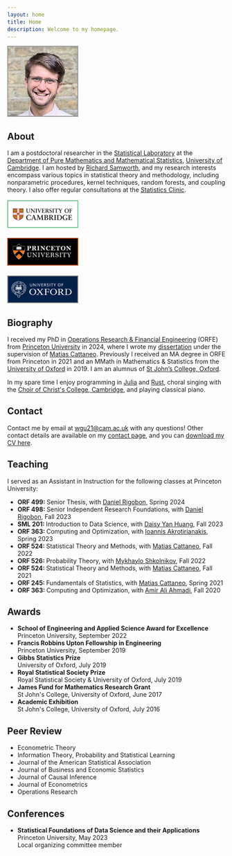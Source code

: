 ```yaml
---
layout: home
title: Home
description: Welcome to my homepage.
---
```


<div class="frame">

<a href="/">
<img
style="width: 160px; border: 2px solid #999999; margin-top: 0px"
src="/assets/general/profile_cambridge.jpg">
</a>

</div>

<h2> About </h2>

I am a postdoctoral researcher in the
<a href="http://www.statslab.cam.ac.uk/">
Statistical Laboratory</a>
at the
<a href="https://www.dpmms.cam.ac.uk/">
Department of Pure Mathematics and Mathematical Statistics</a>,
<a href="https://www.cam.ac.uk/">
University of Cambridge</a>.
I am hosted by
<a href="http://www.statslab.cam.ac.uk/~rjs57/">
Richard Samworth</a>,
and my research interests encompass various topics in statistical
theory and methodology, including nonparametric procedures,
kernel techniques,
random forests, and coupling theory. I also offer regular consultations at the
[Statistics Clinic](http://www.statslab.cam.ac.uk/clinic).

<div class="frame">

<a href="https://www.cam.ac.uk">
<img
style="width: 160px; border: 2px solid #73c18d; margin-top: 2px;"
src="/assets/general/cambridge_logo.png">
</a>

<br>

<a href="https://www.princeton.edu">
<img
style="width: 160px; border: 2px solid #ac3e0f; margin-top: 20px;"
src="/assets/general/princeton_logo.png">
</a>

<br>

<a href="https://www.ox.ac.uk">
<img
style="width: 160px; border: 2px solid #888888; margin-top: 20px;"
src="/assets/general/oxford_logo.png">
</a>

<br>

</div>

<h2> Biography </h2>

I received my PhD in
<a href="https://orfe.princeton.edu/">
Operations Research & Financial Engineering</a>
(ORFE) from
<a href="https://www.princeton.edu/">Princeton University</a>
in 2024, where I wrote my
<a href = "https://github.com/WGUNDERWOOD/phd-dissertation/">dissertation</a>
under the supervision of
<a href="https://cattaneo.princeton.edu">Matias Cattaneo</a>.
Previously I received an MA degree in ORFE
from Princeton in 2021 and an
MMath in Mathematics & Statistics from the
<a href="http://www.ox.ac.uk/">University of Oxford</a>
in 2019. I am an alumnus of
<a href="https://www.sjc.ox.ac.uk/">St John’s College, Oxford</a>.

In my spare time I enjoy
programming in [Julia](https://julialang.org/) and
[Rust](https://www.rust-lang.org/),
choral singing with the
[Choir of Christ's College, Cambridge](https://www.christs.cam.ac.uk/choir),
and playing classical piano.

<h2> Contact </h2>

Contact me by email at
<a href="mailto:wgu21@cam.ac.uk">wgu21@cam.ac.uk</a>
with any questions!
Other contact details are available
on my
<a href="/contact/">contact page</a>,
and you can
<a href="https://github.com/WGUNDERWOOD/wgu-cv/blob/main/WGUnderwood.pdf">
download my CV here</a>.

<h2> Teaching </h2>

I served as an Assistant in Instruction
for the following classes at Princeton University:

<ul>

<li>
<strong> ORF 499: </strong>
Senior Thesis,
with
<a href="https://drigobon.com/">
Daniel Rigobon</a>,
Spring 2024
</li>

<li>
<strong> ORF 498: </strong>
Senior Independent Research Foundations,
with
<a href="https://drigobon.com/">
Daniel Rigobon</a>,
Fall 2023
</li>

<li>
<strong> SML 201: </strong>
Introduction to Data Science,
with
<a href="https://csml.princeton.edu/people/daisy-yan-huang">
Daisy Yan Huang</a>,
Fall 2023
</li>

<li>
<strong> ORF 363: </strong>
Computing and Optimization,
with
<a href="https://orfe.princeton.edu/people/ioannis-akrotirianakis">
Ioannis Akrotirianakis</a>,
Spring 2023
</li>

<li>
<strong> ORF 524: </strong>
Statistical Theory and Methods,
with
<a href="https://cattaneo.princeton.edu">Matias Cattaneo</a>,
Fall 2022
</li>

<li>
<strong> ORF 526: </strong>
Probability Theory,
with
<a href="http://mykhaylo.princeton.edu/">Mykhaylo Shkolnikov</a>,
Fall 2022
</li>

<li>
<strong> ORF 524: </strong>
Statistical Theory and Methods,
with
<a href="https://cattaneo.princeton.edu">Matias Cattaneo</a>,
Fall 2021
</li>

<li>
<strong> ORF 245: </strong>
Fundamentals of Statistics,
with
<a href="https://cattaneo.princeton.edu">Matias Cattaneo</a>,
Spring 2021
</li>

<li>
<strong> ORF 363: </strong>
Computing and Optimization,
with
<a href="http://aaa.princeton.edu/">Amir Ali Ahmadi</a>,
Fall 2020
</li>
</ul>

<h2> Awards </h2>

<ul>
<li>
<strong>
School of Engineering and Applied Science Award for Excellence
</strong> <br>
Princeton University,
September 2022
</li>

<li>
<strong>
Francis Robbins Upton Fellowship in Engineering
</strong> <br>
Princeton University,
September 2019
</li>

<li>
<strong>
Gibbs Statistics Prize
</strong> <br>
University of Oxford,
July 2019
</li>

<li>
<strong>
Royal Statistical Society Prize
</strong> <br>
Royal Statistical Society & University of Oxford,
July 2019
</li>

<li>
<strong>
James Fund for Mathematics Research Grant
</strong> <br>
St John's College, University of Oxford,
June 2017
</li>

<li>
<strong>
Academic Exhibition
</strong> <br>
St John's College, University of Oxford,
July 2016
</li>
</ul>

<h2> Peer Review </h2>
<ul>

<li> Econometric Theory </li>

<li> Information Theory, Probability and Statistical Learning </li>

<li> Journal of the American Statistical Association </li>

<li> Journal of Business and Economic Statistics </li>

<li> Journal of Causal Inference </li>

<li> Journal of Econometrics </li>

<li> Operations Research </li>

</ul>

<h2> Conferences </h2>
<ul>

<li>
<strong>
Statistical Foundations of Data Science and their Applications
</strong> <br>
Princeton University, May 2023 <br>
Local organizing committee member
</li>

</ul>

